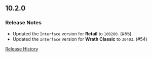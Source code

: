 ## 10.2.0

### Release Notes

- Updated the `Interface` version for **Retail** to `100200`. (#55)
- Updated the `Interface` version for **Wrath Classic** to `30403`. (#54)

[Release History](https://github.com/SFX-WoW/Masque_Caith/wiki/History)
